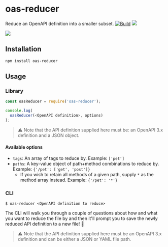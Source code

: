 # oas-reducer

Reduce an OpenAPI definition into a smaller subset.
[![Build](https://github.com/readmeio/oas-reducer/workflows/CI/badge.svg)](https://github.com/readmeio/oas-reducer/) [![](https://img.shields.io/npm/v/oas-reducer)](https://npm.im/oas-reducer)

[![](https://d3vv6lp55qjaqc.cloudfront.net/items/1M3C3j0I0s0j3T362344/Untitled-2.png)](https://readme.com)

## Installation

```
npm install oas-reducer
```

## Usage
### Library
```js
const oasReducer = require('oas-reducer');

console.log(
  oasReducer(<OpenAPI definition>, options)
);
```

> ⚠️ Note that the API definition supplied here must be: an OpenAPI 3.x definition and a JSON object.

#### Available options
- `tags`: An array of tags to reduce by. Example: `['pet']`
- `paths`: A key-value object of path+method combinations to reduce by. Example: `{'/pet': ['get', 'post']}`
  * If you wish to retain all methods of a given path, supply `*` as the method array instead. Example: `{'/pet': '*'}`

### CLI

```shell
$ oas-reducer <OpenAPI definition to reduce>
```

The CLI will walk you through a couple of questions about how and what you want to reduce the file by and then it'll prompt you to save the newly reduced API definition to a new file! 🏅

> ⚠️ Note that the API definition supplied here must be an OpenAPI 3.x definition and can be either a JSON or YAML file path.

